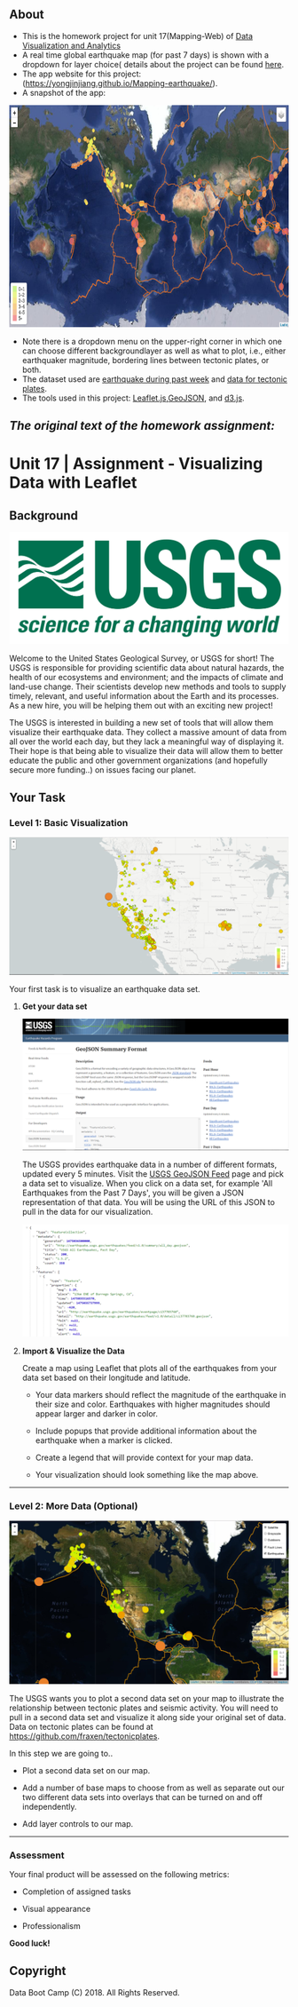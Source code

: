 ## About
   - This is the homework project for unit 17(Mapping-Web) of [Data Visualization and Analytics](https://bootcamp.umn.edu/data/landing%20full/)
   - A real time global earthquake map (for past 7 days) is shown with a dropdown for layer choice( details about the project can be found [here](#unit-17--assignment---visualizing-data-with-leaflet). 
   - The app website for this project: (https://yongjinjiang.github.io/Mapping-earthquake/).
   - A snapshot of the app:
 <img src="./Images/app.png " width="600" height="400">
 
   - Note there is a dropdown menu on the upper-right corner in which one can choose different backgroundlayer as well as what to plot, i.e., either earthquaker magnitude, bordering lines between tectonic plates, or both. 
   - The dataset used are [earthquake during past week](https://earthquake.usgs.gov/earthquakes/feed/v1.0/summary/all_week.geojson) and [data for tectonic plates](https://github.com/fraxen/tectonicplates).
   - The tools used in this project: [Leaflet.js](https://leafletjs.com/),[GeoJSON](https://leafletjs.com/examples/geojson/), and [d3.js](https://d3js.org/).
  

## **_The original text of the homework assignment:_** 
# Unit 17 | Assignment - Visualizing Data with Leaflet

## Background

![1-Logo](Images/1-Logo.png)

Welcome to the United States Geological Survey, or USGS for short! The USGS is responsible for providing scientific data about natural hazards, the health of our ecosystems and environment; and the impacts of climate and land-use change. Their scientists develop new methods and tools to supply timely, relevant, and useful information about the Earth and its processes. As a new hire, you will be helping them out with an exciting new project!

The USGS is interested in building a new set of tools that will allow them visualize their earthquake data. They collect a massive amount of data from all over the world each day, but they lack a meaningful way of displaying it. Their hope is that being able to visualize their data will allow them to better educate the public and other government organizations (and hopefully secure more funding..) on issues facing our planet.

## Your Task

### Level 1: Basic Visualization

![2-BasicMap](Images/2-BasicMap.png)

Your first task is to visualize an earthquake data set.

1. **Get your data set**

   ![3-Data](Images/3-Data.png)

   The USGS provides earthquake data in a number of different formats, updated every 5 minutes. Visit the [USGS GeoJSON Feed](http://earthquake.usgs.gov/earthquakes/feed/v1.0/geojson.php) page and pick a data set to visualize. When you click on a data set, for example 'All Earthquakes from the Past 7 Days', you will be given a JSON representation of that data. You will be using the URL of this JSON to pull in the data for our visualization.

   ![4-JSON](Images/4-JSON.png)

2. **Import & Visualize the Data**

   Create a map using Leaflet that plots all of the earthquakes from your data set based on their longitude and latitude.

   * Your data markers should reflect the magnitude of the earthquake in their size and color. Earthquakes with higher magnitudes should appear larger and darker in color.

   * Include popups that provide additional information about the earthquake when a marker is clicked.

   * Create a legend that will provide context for your map data.

   * Your visualization should look something like the map above.

- - -

### Level 2: More Data (Optional)

![5-Advanced](Images/5-Advanced.png)

The USGS wants you to plot a second data set on your map to illustrate the relationship between tectonic plates and seismic activity. You will need to pull in a second data set and visualize it along side your original set of data. Data on tectonic plates can be found at <https://github.com/fraxen/tectonicplates>.

In this step we are going to..

* Plot a second data set on our map.

* Add a number of base maps to choose from as well as separate out our two different data sets into overlays that can be turned on and off independently.

* Add layer controls to our map.

- - -

### Assessment

Your final product will be assessed on the following metrics:

* Completion of assigned tasks

* Visual appearance

* Professionalism

**Good luck!**

## Copyright

Data Boot Camp (C) 2018. All Rights Reserved.
